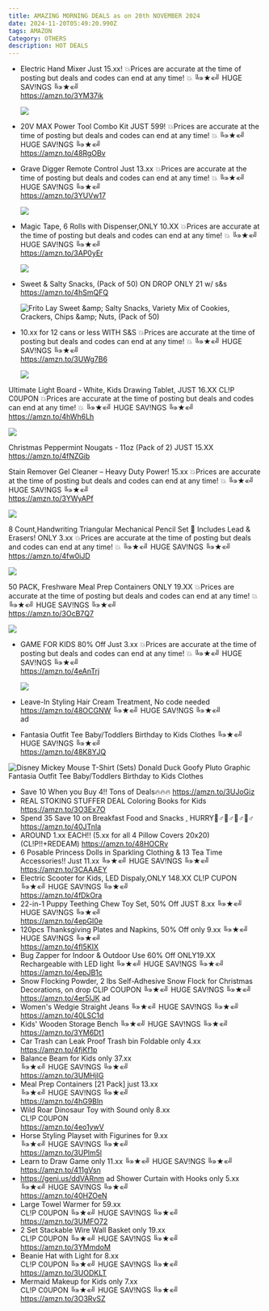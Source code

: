 ```yaml
---
title: AMAZING MORNING DEALS as on 20th NOVEMBER 2024
date: 2024-11-20T05:49:20.990Z
tags: AMAZON
Category: OTHERS
description: HOT DEALS
---
```

* Electric Hand Mixer 
  Just 15.xx! 
  💥Prices are accurate at the time of posting but deals and codes can end at any time! 💥
  ╚»★«╝ HUGE SAV!NGS ╚»★«╝\
  https://amzn.to/3YM37ik<!--StartFragment-->

  ![](https://m.media-amazon.com/images/I/71xKhTkIerL._AC_SL1500_.jpg)

  <!--EndFragment-->
* 20V MAX Power Tool Combo Kit JUST  599! 
  💥Prices are accurate at the time of posting but deals and codes can end at any time! 💥
  ╚»★«╝ HUGE SAV!NGS ╚»★«╝\
  https://amzn.to/48RgOBv
* Grave Digger Remote Control Just 13.xx
  💥Prices are accurate at the time of posting but deals and codes can end at any time! 💥
  ╚»★«╝ HUGE SAV!NGS ╚»★«╝\
  https://amzn.to/3YUVw17<!--StartFragment-->

  ![](https://m.media-amazon.com/images/I/81GqudEBqgL._AC_SL1500_.jpg)

  <!--EndFragment-->
* Magic Tape, 6 Rolls with Dispenser,ONLY 10.XX
  💥Prices are accurate at the time of posting but deals and codes can end at any time! 💥
  ╚»★«╝ HUGE SAV!NGS ╚»★«╝\
  https://amzn.to/3AP0yEr<!--StartFragment-->

  ![](https://m.media-amazon.com/images/I/71Y2em1MtzL._AC_SL1500_.jpg)

  <!--EndFragment-->
* Sweet & Salty Snacks, (Pack of 50) ON DROP
  ONLY 21 w/ s&s
  https://amzn.to/4hSmQFQ<!--StartFragment-->

  ![Frito Lay Sweet \&amp; Salty Snacks, Variety Mix of Cookies, Crackers, Chips \&amp; Nuts, (Pack of 50)](https://m.media-amazon.com/images/I/91z823Kh7kL._SX679_PIbundle-50,TopRight,0,0_AA679SH20_.jpg)

  <!--EndFragment-->
* 10.xx for 12 cans or less 
  WITH S&S 
  💥Prices are accurate at the time of posting but deals and codes can end at any time! 💥
  ╚»★«╝ HUGE SAV!NGS ╚»★«╝\
  https://amzn.to/3UWg7B6<!--StartFragment-->

  ![](https://m.media-amazon.com/images/I/71Kun5l2u3L._SL1500_.jpg)

  <!--EndFragment-->

Ultimate Light Board - White, Kids Drawing Tablet, JUST 16.XX 
CL!P C0UPON
💥Prices are accurate at the time of posting but deals and codes can end at any time! 💥
╚»★«╝ HUGE SAV!NGS ╚»★«╝\
https://amzn.to/4hWh6Lh<!--StartFragment-->

![](https://m.media-amazon.com/images/I/71myPnSfcYL._AC_SL1500_.jpg)

<!--EndFragment-->

Christmas Peppermint Nougats - 11oz (Pack of 2) JUST 15.XX
https://amzn.to/4fNZGib

Stain Remover Gel Cleaner – Heavy Duty Power! 15.xx
💥Prices are accurate at the time of posting but deals and codes can end at any time! 💥
╚»★«╝ HUGE SAV!NGS ╚»★«╝\
https://amzn.to/3YWyAPf<!--StartFragment-->

![](https://m.media-amazon.com/images/I/81pKCBlM0XL._AC_SL1500_.jpg)

<!--EndFragment-->

8 Count,Handwriting Triangular Mechanical Pencil Set 📝 Includes Lead & Erasers!
ONLY 3.xx
💥Prices are accurate at the time of posting but deals and codes can end at any time! 💥
╚»★«╝ HUGE SAV!NGS ╚»★«╝\
https://amzn.to/4fw0iJD<!--StartFragment-->

![](https://m.media-amazon.com/images/I/81eig0pSd8L._AC_SL1500_.jpg)

<!--EndFragment-->

50 PACK, Freshware Meal Prep Containers 
ONLY 19.XX
💥Prices are accurate at the time of posting but deals and codes can end at any time! 💥
╚»★«╝ HUGE SAV!NGS ╚»★«╝\
https://amzn.to/3OcB7Q7<!--StartFragment-->

![](https://m.media-amazon.com/images/I/81lBJ004NdL._AC_SL1500_.jpg)

<!--EndFragment-->

* GAME FOR KIDS
  80% Off Just 3.xx
  💥Prices are accurate at the time of posting but deals and codes can end at any time! 💥
  ╚»★«╝ HUGE SAV!NGS ╚»★«╝\
  https://amzn.to/4eAnTrj<!--StartFragment-->

  ![](https://m.media-amazon.com/images/I/81MXI8iX3AL._AC_SL1500_.jpg)

  <!--EndFragment-->
* Leave-In Styling Hair Cream Treatment, No code needed
  https://amzn.to/48OCGNW
  ╚»★«╝ HUGE SAV!NGS ╚»★«╝\
  ad  		
* Fantasia Outfit Tee Baby/Toddlers Birthday to Kids Clothes
  ╚»★«╝ HUGE SAV!NGS ╚»★«╝\
  https://amzn.to/48K8YJQ<!--StartFragment-->

![Disney Mickey Mouse T-Shirt (Sets) Donald Duck Goofy Pluto Graphic Fantasia Outfit Tee Baby/Toddlers Birthday to Kids Clothes](https://m.media-amazon.com/images/I/71regrInxaL._AC_SX569_.jpg)

<!--EndFragment-->

* Save 10 When you Buy 4!! Tons of Deals🔥🔥🔥
  https://amzn.to/3UJoGiz
* REAL STOKING STUFFER DEAL
  Coloring Books for Kids
  https://amzn.to/3O3Ex7O
* Spend 35 Save 10 on Breakfast Food and Snacks , HURRY🏃♂🏃♂🏃♂🏃♂
  https://amzn.to/40JTnIa
* AROUND 1.xx EACH!! 
  (5.xx for all 4 Pillow Covers 20x20)
  (CL!P!!+REDEAM)
  https://amzn.to/48HOCRv
* 6 Posable Princess Dolls in Sparkling Clothing & 13 Tea Time Accessories!!
  Just 11.xx
  ╚»★«╝ HUGE SAV!NGS ╚»★«╝\
  https://amzn.to/3CAAAEY
* Electric Scooter for Kids, LED Dispaly,ONLY 148.XX
  CL!P CUPON
  ╚»★«╝ HUGE SAV!NGS ╚»★«╝\
  https://amzn.to/4fDkOra
* 22-in-1 Puppy Teething Chew Toy Set,  50% Off JUST 8.xx
  ╚»★«╝ HUGE SAV!NGS ╚»★«╝\
  https://amzn.to/4epGI0e
* 120pcs Thanksgiving Plates and Napkins, 50% Off only 9.xx 
  ╚»★«╝ HUGE SAV!NGS ╚»★«╝\
  https://amzn.to/4fI5KIX
* Bug Zapper for Indoor & Outdoor Use 60% Off ONLY19.XX
  Rechargeable with LED light
  ╚»★«╝ HUGE SAV!NGS ╚»★«╝\
  https://amzn.to/4epJB1c
* Snow Flocking Powder, 2 lbs Self-Adhesive Snow Flock for Christmas Decorations, on drop 
  CLIP COUPON
  ╚»★«╝ HUGE SAV!NGS ╚»★«╝\
  https://amzn.to/4er5lJK     ad
* Women's Wedgie Straight Jeans
  ╚»★«╝ HUGE SAV!NGS ╚»★«╝\
  https://amzn.to/40LSC1d
* Kids' Wooden Storage Bench
  ╚»★«╝ HUGE SAV!NGS ╚»★«╝\
  https://amzn.to/3YM6Dt1           
* Car Trash can Leak Proof Trash bin Foldable only 4.xx
  https://amzn.to/4fjKf1p
* Balance Beam for Kids only  37.xx\
  ╚»★«╝ HUGE SAV!NGS ╚»★«╝\
  https://amzn.to/3UMHjlG
* Meal Prep Containers \[21 Pack] just 13.xx\
  ╚»★«╝ HUGE SAV!NGS ╚»★«╝\
  https://amzn.to/4hG9BIn
* Wild Roar Dinosaur Toy with Sound only 8.xx\
  CL!P C0UPON\
  https://amzn.to/4eo1ywV
* Horse Styling Playset with Figurines for 9.xx\
  ╚»★«╝ HUGE SAV!NGS ╚»★«╝\
  https://amzn.to/3UPlm5l
* Learn to Draw Game only  11.xx 
  ╚»★«╝ HUGE SAV!NGS ╚»★«╝\
  https://amzn.to/411gVsn
* https://geni.us/ddVARnm    ad
  Shower Curtain with Hooks only 5.xx 
  ╚»★«╝ HUGE SAV!NGS ╚»★«╝\
  https://amzn.to/40HZOeN
* Large Towel Warmer for 59.xx\
  CL!P C0UPON 
  ╚»★«╝ HUGE SAV!NGS ╚»★«╝\
  https://amzn.to/3UMFO72
* 2 Set Stackable Wire Wall Basket only  19.xx\
  CL!P C0UPON 
  ╚»★«╝ HUGE SAV!NGS ╚»★«╝\
  https://amzn.to/3YMmdoM         
* Beanie Hat with Light for 8.xx\
  CL!P C0UPON 
  ╚»★«╝ HUGE SAV!NGS ╚»★«╝\
  https://amzn.to/3UODKLT
* Mermaid Makeup for Kids only 7.xx\
  CL!P C0UPON 
  ╚»★«╝ HUGE SAV!NGS ╚»★«╝\
  https://amzn.to/3O3RvSZ